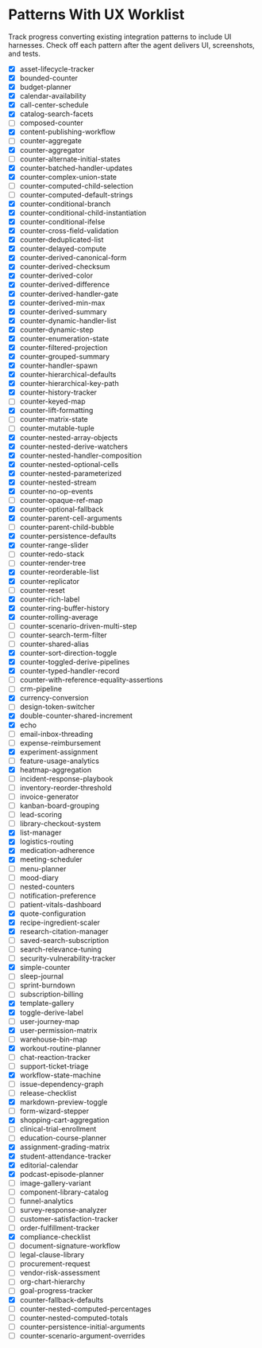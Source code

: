 # Patterns With UX Worklist

Track progress converting existing integration patterns to include UI harnesses.
Check off each pattern after the agent delivers UI, screenshots, and tests.

- [x] asset-lifecycle-tracker
- [x] bounded-counter
- [x] budget-planner
- [x] calendar-availability
- [x] call-center-schedule
- [x] catalog-search-facets
- [ ] composed-counter
- [x] content-publishing-workflow
- [ ] counter-aggregate
- [x] counter-aggregator
- [ ] counter-alternate-initial-states
- [x] counter-batched-handler-updates
- [x] counter-complex-union-state
- [ ] counter-computed-child-selection
- [ ] counter-computed-default-strings
- [x] counter-conditional-branch
- [x] counter-conditional-child-instantiation
- [x] counter-conditional-ifelse
- [x] counter-cross-field-validation
- [x] counter-deduplicated-list
- [x] counter-delayed-compute
- [x] counter-derived-canonical-form
- [x] counter-derived-checksum
- [x] counter-derived-color
- [x] counter-derived-difference
- [x] counter-derived-handler-gate
- [x] counter-derived-min-max
- [x] counter-derived-summary
- [x] counter-dynamic-handler-list
- [x] counter-dynamic-step
- [x] counter-enumeration-state
- [x] counter-filtered-projection
- [x] counter-grouped-summary
- [x] counter-handler-spawn
- [x] counter-hierarchical-defaults
- [x] counter-hierarchical-key-path
- [x] counter-history-tracker
- [ ] counter-keyed-map
- [x] counter-lift-formatting
- [ ] counter-matrix-state
- [ ] counter-mutable-tuple
- [x] counter-nested-array-objects
- [x] counter-nested-derive-watchers
- [x] counter-nested-handler-composition
- [x] counter-nested-optional-cells
- [x] counter-nested-parameterized
- [x] counter-nested-stream
- [x] counter-no-op-events
- [ ] counter-opaque-ref-map
- [x] counter-optional-fallback
- [x] counter-parent-cell-arguments
- [ ] counter-parent-child-bubble
- [x] counter-persistence-defaults
- [x] counter-range-slider
- [ ] counter-redo-stack
- [ ] counter-render-tree
- [x] counter-reorderable-list
- [x] counter-replicator
- [ ] counter-reset
- [x] counter-rich-label
- [x] counter-ring-buffer-history
- [x] counter-rolling-average
- [ ] counter-scenario-driven-multi-step
- [ ] counter-search-term-filter
- [ ] counter-shared-alias
- [x] counter-sort-direction-toggle
- [x] counter-toggled-derive-pipelines
- [x] counter-typed-handler-record
- [ ] counter-with-reference-equality-assertions
- [ ] crm-pipeline
- [x] currency-conversion
- [ ] design-token-switcher
- [x] double-counter-shared-increment
- [x] echo
- [ ] email-inbox-threading
- [ ] expense-reimbursement
- [x] experiment-assignment
- [ ] feature-usage-analytics
- [x] heatmap-aggregation
- [ ] incident-response-playbook
- [ ] inventory-reorder-threshold
- [ ] invoice-generator
- [ ] kanban-board-grouping
- [ ] lead-scoring
- [ ] library-checkout-system
- [x] list-manager
- [x] logistics-routing
- [x] medication-adherence
- [x] meeting-scheduler
- [ ] menu-planner
- [ ] mood-diary
- [ ] nested-counters
- [ ] notification-preference
- [ ] patient-vitals-dashboard
- [x] quote-configuration
- [x] recipe-ingredient-scaler
- [x] research-citation-manager
- [ ] saved-search-subscription
- [ ] search-relevance-tuning
- [ ] security-vulnerability-tracker
- [x] simple-counter
- [ ] sleep-journal
- [ ] sprint-burndown
- [ ] subscription-billing
- [x] template-gallery
- [x] toggle-derive-label
- [ ] user-journey-map
- [x] user-permission-matrix
- [ ] warehouse-bin-map
- [x] workout-routine-planner
- [ ] chat-reaction-tracker
- [ ] support-ticket-triage
- [x] workflow-state-machine
- [ ] issue-dependency-graph
- [ ] release-checklist
- [x] markdown-preview-toggle
- [ ] form-wizard-stepper
- [x] shopping-cart-aggregation
- [ ] clinical-trial-enrollment
- [ ] education-course-planner
- [x] assignment-grading-matrix
- [x] student-attendance-tracker
- [x] editorial-calendar
- [x] podcast-episode-planner
- [ ] image-gallery-variant
- [ ] component-library-catalog
- [ ] funnel-analytics
- [ ] survey-response-analyzer
- [ ] customer-satisfaction-tracker
- [ ] order-fulfillment-tracker
- [x] compliance-checklist
- [ ] document-signature-workflow
- [ ] legal-clause-library
- [ ] procurement-request
- [ ] vendor-risk-assessment
- [ ] org-chart-hierarchy
- [ ] goal-progress-tracker
- [x] counter-fallback-defaults
- [ ] counter-nested-computed-percentages
- [ ] counter-nested-computed-totals
- [ ] counter-persistence-initial-arguments
- [ ] counter-scenario-argument-overrides
